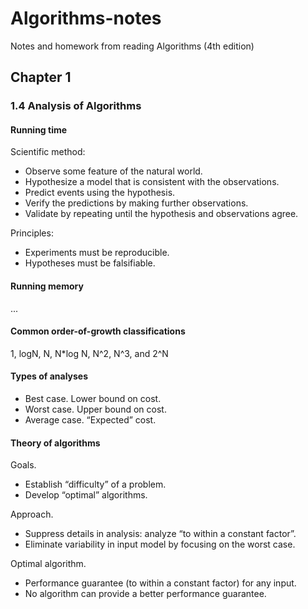 # Algorithms-notes
Notes and homework from reading Algorithms (4th edition)

## Chapter 1

### 1.4 Analysis of Algorithms
#### Running time

Scientific method:

* Observe some feature of the natural world.
* Hypothesize a model that is consistent with the observations.
* Predict events using the hypothesis.
* Verify the predictions by making further observations.
* Validate by repeating until the hypothesis and observations agree.

Principles:

* Experiments must be reproducible.
* Hypotheses must be falsifiable.

#### Running memory
...

#### Common order-of-growth classifications
1, logN, N, N*log N, N^2, N^3, and 2^N

#### Types of analyses
* Best case. Lower bound on cost.
* Worst case. Upper bound on cost.
* Average case. “Expected” cost.

#### Theory of algorithms
Goals.
* Establish “difficulty” of a problem.
* Develop “optimal” algorithms.

Approach.
* Suppress details in analysis: analyze “to within a constant factor”.
* Eliminate variability in input model by focusing on the worst case.

Optimal algorithm.
* Performance guarantee (to within a constant factor) for any input.
* No algorithm can provide a better performance guarantee.


